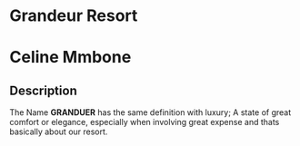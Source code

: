 # Grandeur Resort
# Celine Mmbone
## Description
The Name **GRANDUER** has the same definition with luxury; A state of great comfort or elegance, especially when involving great expense and thats basically about our resort.
